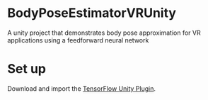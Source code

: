 # BodyPoseEstimatorVRUnity
A unity project that demonstrates body pose approximation for VR applications using a feedforward neural network


# Set up
Download and import the [TensorFlow Unity Plugin](https://s3.amazonaws.com/unity-ml-agents/0.3/TFSharpPlugin.unitypackage).